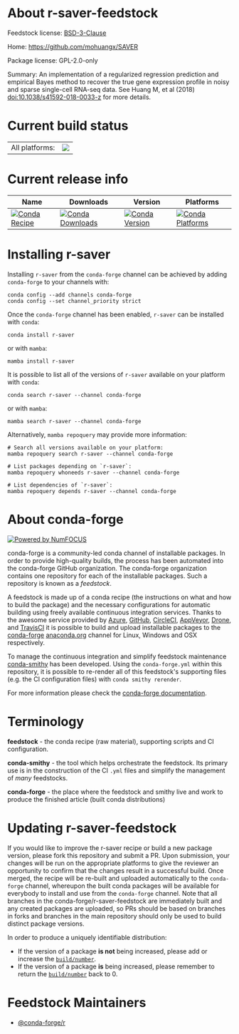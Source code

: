 About r-saver-feedstock
=======================

Feedstock license: [BSD-3-Clause](https://github.com/conda-forge/r-saver-feedstock/blob/main/LICENSE.txt)

Home: https://github.com/mohuangx/SAVER

Package license: GPL-2.0-only

Summary: An implementation of a regularized regression prediction and  empirical Bayes method to recover the true gene expression profile in  noisy and sparse single-cell RNA-seq data. See Huang M, et al (2018)  <doi:10.1038/s41592-018-0033-z> for more details.

Current build status
====================


<table><tr><td>All platforms:</td>
    <td>
      <a href="https://dev.azure.com/conda-forge/feedstock-builds/_build/latest?definitionId=6762&branchName=main">
        <img src="https://dev.azure.com/conda-forge/feedstock-builds/_apis/build/status/r-saver-feedstock?branchName=main">
      </a>
    </td>
  </tr>
</table>

Current release info
====================

| Name | Downloads | Version | Platforms |
| --- | --- | --- | --- |
| [![Conda Recipe](https://img.shields.io/badge/recipe-r--saver-green.svg)](https://anaconda.org/conda-forge/r-saver) | [![Conda Downloads](https://img.shields.io/conda/dn/conda-forge/r-saver.svg)](https://anaconda.org/conda-forge/r-saver) | [![Conda Version](https://img.shields.io/conda/vn/conda-forge/r-saver.svg)](https://anaconda.org/conda-forge/r-saver) | [![Conda Platforms](https://img.shields.io/conda/pn/conda-forge/r-saver.svg)](https://anaconda.org/conda-forge/r-saver) |

Installing r-saver
==================

Installing `r-saver` from the `conda-forge` channel can be achieved by adding `conda-forge` to your channels with:

```
conda config --add channels conda-forge
conda config --set channel_priority strict
```

Once the `conda-forge` channel has been enabled, `r-saver` can be installed with `conda`:

```
conda install r-saver
```

or with `mamba`:

```
mamba install r-saver
```

It is possible to list all of the versions of `r-saver` available on your platform with `conda`:

```
conda search r-saver --channel conda-forge
```

or with `mamba`:

```
mamba search r-saver --channel conda-forge
```

Alternatively, `mamba repoquery` may provide more information:

```
# Search all versions available on your platform:
mamba repoquery search r-saver --channel conda-forge

# List packages depending on `r-saver`:
mamba repoquery whoneeds r-saver --channel conda-forge

# List dependencies of `r-saver`:
mamba repoquery depends r-saver --channel conda-forge
```


About conda-forge
=================

[![Powered by
NumFOCUS](https://img.shields.io/badge/powered%20by-NumFOCUS-orange.svg?style=flat&colorA=E1523D&colorB=007D8A)](https://numfocus.org)

conda-forge is a community-led conda channel of installable packages.
In order to provide high-quality builds, the process has been automated into the
conda-forge GitHub organization. The conda-forge organization contains one repository
for each of the installable packages. Such a repository is known as a *feedstock*.

A feedstock is made up of a conda recipe (the instructions on what and how to build
the package) and the necessary configurations for automatic building using freely
available continuous integration services. Thanks to the awesome service provided by
[Azure](https://azure.microsoft.com/en-us/services/devops/), [GitHub](https://github.com/),
[CircleCI](https://circleci.com/), [AppVeyor](https://www.appveyor.com/),
[Drone](https://cloud.drone.io/welcome), and [TravisCI](https://travis-ci.com/)
it is possible to build and upload installable packages to the
[conda-forge](https://anaconda.org/conda-forge) [anaconda.org](https://anaconda.org/)
channel for Linux, Windows and OSX respectively.

To manage the continuous integration and simplify feedstock maintenance
[conda-smithy](https://github.com/conda-forge/conda-smithy) has been developed.
Using the ``conda-forge.yml`` within this repository, it is possible to re-render all of
this feedstock's supporting files (e.g. the CI configuration files) with ``conda smithy rerender``.

For more information please check the [conda-forge documentation](https://conda-forge.org/docs/).

Terminology
===========

**feedstock** - the conda recipe (raw material), supporting scripts and CI configuration.

**conda-smithy** - the tool which helps orchestrate the feedstock.
                   Its primary use is in the construction of the CI ``.yml`` files
                   and simplify the management of *many* feedstocks.

**conda-forge** - the place where the feedstock and smithy live and work to
                  produce the finished article (built conda distributions)


Updating r-saver-feedstock
==========================

If you would like to improve the r-saver recipe or build a new
package version, please fork this repository and submit a PR. Upon submission,
your changes will be run on the appropriate platforms to give the reviewer an
opportunity to confirm that the changes result in a successful build. Once
merged, the recipe will be re-built and uploaded automatically to the
`conda-forge` channel, whereupon the built conda packages will be available for
everybody to install and use from the `conda-forge` channel.
Note that all branches in the conda-forge/r-saver-feedstock are
immediately built and any created packages are uploaded, so PRs should be based
on branches in forks and branches in the main repository should only be used to
build distinct package versions.

In order to produce a uniquely identifiable distribution:
 * If the version of a package **is not** being increased, please add or increase
   the [``build/number``](https://docs.conda.io/projects/conda-build/en/latest/resources/define-metadata.html#build-number-and-string).
 * If the version of a package **is** being increased, please remember to return
   the [``build/number``](https://docs.conda.io/projects/conda-build/en/latest/resources/define-metadata.html#build-number-and-string)
   back to 0.

Feedstock Maintainers
=====================

* [@conda-forge/r](https://github.com/orgs/conda-forge/teams/r/)

